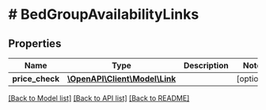 # # BedGroupAvailabilityLinks

## Properties

Name | Type | Description | Notes
------------ | ------------- | ------------- | -------------
**price_check** | [**\OpenAPI\Client\Model\Link**](Link.md) |  | [optional]

[[Back to Model list]](../../README.md#models) [[Back to API list]](../../README.md#endpoints) [[Back to README]](../../README.md)
